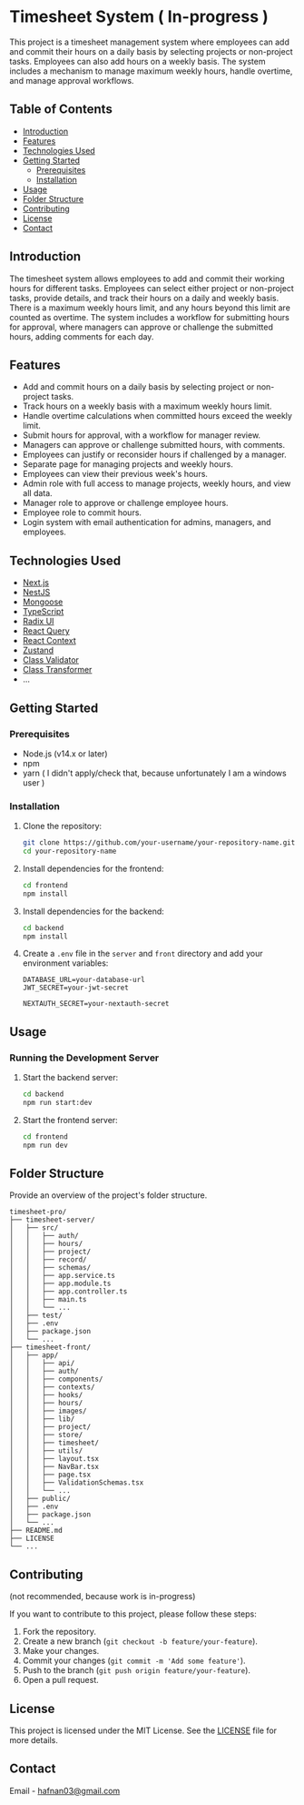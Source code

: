 # Timesheet System ( In-progress )

This project is a timesheet management system where employees can add and commit their hours on a daily basis by selecting projects or non-project tasks. Employees can also add hours on a weekly basis. The system includes a mechanism to manage maximum weekly hours, handle overtime, and manage approval workflows.

## Table of Contents

- [Introduction](#introduction)
- [Features](#features)
- [Technologies Used](#technologies-used)
- [Getting Started](#getting-started)
  - [Prerequisites](#prerequisites)
  - [Installation](#installation)
- [Usage](#usage)
- [Folder Structure](#folder-structure)
- [Contributing](#contributing)
- [License](#license)
- [Contact](#contact)

## Introduction

The timesheet system allows employees to add and commit their working hours for different tasks. Employees can select either project or non-project tasks, provide details, and track their hours on a daily and weekly basis. There is a maximum weekly hours limit, and any hours beyond this limit are counted as overtime. The system includes a workflow for submitting hours for approval, where managers can approve or challenge the submitted hours, adding comments for each day.

## Features

- Add and commit hours on a daily basis by selecting project or non-project tasks.
- Track hours on a weekly basis with a maximum weekly hours limit.
- Handle overtime calculations when committed hours exceed the weekly limit.
- Submit hours for approval, with a workflow for manager review.
- Managers can approve or challenge submitted hours, with comments.
- Employees can justify or reconsider hours if challenged by a manager.
- Separate page for managing projects and weekly hours.
- Employees can view their previous week's hours.
- Admin role with full access to manage projects, weekly hours, and view all data.
- Manager role to approve or challenge employee hours.
- Employee role to commit hours.
- Login system with email authentication for admins, managers, and employees.

## Technologies Used

- [Next.js](https://nextjs.org/)
- [NestJS](https://nestjs.com/)
- [Mongoose](https://mongoosejs.com/)
- [TypeScript](https://www.typescriptlang.org/)
- [Radix UI](https://www.radix-ui.com/)
- [React Query](https://react-query.tanstack.com/)
- [React Context](https://legacy.reactjs.org/docs/context.html)
- [Zustand](https://zustand-demo.pmnd.rs/)
- [Class Validator](https://github.com/typestack/class-validator)
- [Class Transformer](https://github.com/typestack/class-transformer)
- ...

## Getting Started

### Prerequisites

- Node.js (v14.x or later)
- npm
- yarn ( I didn't apply/check that, because unfortunately I am a windows user )

### Installation

1. Clone the repository:
    ```bash
    git clone https://github.com/your-username/your-repository-name.git
    cd your-repository-name
    ```

2. Install dependencies for the frontend:
    ```bash
    cd frontend
    npm install
    ```

3. Install dependencies for the backend:
    ```bash
    cd backend
    npm install
    ```

4. Create a `.env` file in the `server` and `front` directory and add your environment variables:
    ```env
    DATABASE_URL=your-database-url
    JWT_SECRET=your-jwt-secret
    
    NEXTAUTH_SECRET=your-nextauth-secret
    ```

## Usage

### Running the Development Server

1. Start the backend server:
    ```bash
    cd backend
    npm run start:dev
    ```

2. Start the frontend server:
    ```bash
    cd frontend
    npm run dev
    ```

## Folder Structure

Provide an overview of the project's folder structure.

```
timesheet-pro/
├── timesheet-server/
│   ├── src/
│   │   ├── auth/
│   │   ├── hours/
│   │   ├── project/
│   │   ├── record/
│   │   ├── schemas/
│   │   ├── app.service.ts
│   │   ├── app.module.ts
│   │   ├── app.controller.ts
│   │   ├── main.ts
│   │   └── ...
│   ├── test/
│   ├── .env
│   ├── package.json
│   └── ...
├── timesheet-front/
│   ├── app/
│   │   ├── api/
│   │   ├── auth/
│   │   ├── components/
│   │   ├── contexts/
│   │   ├── hooks/
│   │   ├── hours/
│   │   ├── images/
│   │   ├── lib/
│   │   ├── project/
│   │   ├── store/
│   │   ├── timesheet/
│   │   ├── utils/
│   │   ├── layout.tsx
│   │   ├── NavBar.tsx
│   │   ├── page.tsx
│   │   ├── ValidationSchemas.tsx
│   │   └── ...
│   ├── public/
│   ├── .env
│   ├── package.json
│   └── ...
├── README.md
├── LICENSE
└── ...
```

## Contributing

(not recommended, because work is in-progress)

If you want to contribute to this project, please follow these steps:

1. Fork the repository.
2. Create a new branch (`git checkout -b feature/your-feature`).
3. Make your changes.
4. Commit your changes (`git commit -m 'Add some feature'`).
5. Push to the branch (`git push origin feature/your-feature`).
6. Open a pull request.

## License

This project is licensed under the MIT License. See the [LICENSE](LICENSE) file for more details.

## Contact

Email - [hafnan03@gmail.com](mailto:hafnan03@gmail.com)

